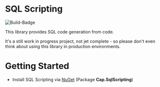 # SQL Scripting

![Build-Badge](https://github.com/capjan/SQL-Scripting/workflows/.NET%20Core/badge.svg)

This library provides SQL code generation from code.

It's a still work in progress project, not jet complete - so please don't even think about using this library in production environments.

# Getting Started

* Install SQL Scripting via [NuGet](https://www.nuget.org/packages/Cap.SqlScripting/0.1.0-alpha) (Package **Cap.SqlScripting**)

